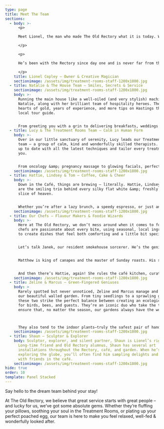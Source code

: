 ```yaml
---
type: page
title: Meet The Team
sections:
  - body: >-
      <p>

      Meet Lionel, the man who made The Old Rectory what it is today. With a background in fashion &amp; a flair for interior design, Lionel is the brains (and the eye) behind our beautiful spaces – from the handpicked artwork to the custom-made cushions you won’t want to get up from.

      </p>

      <p>

      He’s been with the Rectory since day one and is never far from the action – whether he’s redesigning a room, pottering in the garden, or sneaking a slice of cake (we see you Lionel!).

      </p>
    title: Lionel Copley – Owner & Creative Magician
    sectionimage: /assets/img/treatment-rooms-staff-1200x1800.jpg
  - title: Natalie & The House Team – Smiles, Secrets & Service
    sectionimage: /assets/img/treatment-rooms-staff-1200x1800.jpg
    body: >-
      Running the main house like a well-oiled (and very stylish) machine is
      Natalie, along with her brilliant team of hospitality heroes. They’ve got
      hearts of gold, years of experience, and more tips on Hastings that a
      local tour guide.


      From greeting you with a grin to delivering breakfasts, weddings &amp; afternoon teas worthy of a Michelin Key, they’ve mastered the art of making every guest feel like royalty – with a cuppa always close by.
  - title: Lucy & The Treatment Rooms Team – Calm in Human Form
    body: >-
      Over in our little sanctuary of serenity, Lucy leads our Treatment Rooms
      team – a group of calm, kind and wonderfully skilled therapists. They’re
      up to date with all the latest techniques and tailor every treatment to
      you.


      From oncology &amp; pregnancy massage to glowing facials, perfectly polished pedicures, and everything in between, this team is here to help you float out feeling like your very best self.
    sectionimage: /assets/img/treatment-rooms-staff-1200x1800.jpg
  - title: Hattie, Lindsey & Tom – Coffee, Cake & Cheer
    body: >-
      Down in the Café, things are brewing – literally. Hattie, Lindsey and Tom
      are the smiling trio behind every silky flat white &amp; freshly baked
      slice of heaven.


      Whether you’re after a lazy brunch, a speedy espresso, or just an excuse to eat cake (no judgement here), they’re the ones making it happen – with good vibes and great tunes guaranteed.
    sectionimage: /assets/img/treatment-rooms-staff-1200x1800.jpg
  - title: Our Chefs – Flavour Makers & Foodie Wizards
    body: >-
      Here at The Old Rectory, we don’t mess around when it comes to food. Our
      chefs are passionate about every bite, using seasonal, local ingredients
      to create dishes that feel both comforting and a little bit special.


      Let’s talk Janek, our resident smokehouse sorcerer. He’s the genius behind our hot smoked salmon &amp; kippers, and the hands behind our home-cured bacon, handmade sausages and indulgent black pudding. When he’s not manning the BBQ at a wedding, you’ll find him tending our edible garden – or giving some TLC to our fish pond. Yes, really.


      Matthew is king of canapes and the master of Sunday roasts. His seasonal menus are all about honest, hearty food done right – with a little flair thrown in for good measure. From delicate bites to full-on feasts, he makes sure every meal tells a story (and ends with a clean plate).


      And then there’s Hattie, again! She rules the café kitchen, curating a day to day menu that hits the sweet spot for breakfast, brunch and lunch. All our cakes? Her handiwork. All the “mmm” sounds coming from the café? Also her fault. You’ve been warned.
    sectionimage: /assets/img/treatment-rooms-staff-1200x1800.jpg
  - title: Zeline & Marcus – Green-Fingered Geniuses
    body: >
      Rarely spotted but never unnoticed, Zeline and Marcus manage and maintain
      our beautiful walled garden. From tiny seedlings to a sprawling grapevine,
      these two strike the perfect balance between creating an ecological haven
      for birds, bees, and guests. They’re an iconic duo who take the time to
      ensure that, no matter the season, our gardens always have the wow factor.



      They also tend to the indoor plants—truly the safest pair of hands to bring a touch of green to our communal spaces, dining room tables, and each guest room.
    sectionimage: /assets/img/treatment-rooms-staff-1200x1800.jpg
  - title: Shaun – Sculptor & Explorer
    body: Sculptor, explorer, and silent partner, Shaun is Lionel’s right-hand man.
      Long-time friend and Old Rectory alumnus, Shaun has several art
      installations throughout the Rectory, café, and garden. When he’s not off
      exploring the globe, you’ll often find him sampling delights and chatting
      with friends in the café.
    sectionimage: /assets/img/treatment-rooms-staff-1200x1800.jpg
hide: true
order: 10
template: Panel Stacked
---
```

Say hello to the dream team behind your stay!

At The Old Rectory, we believe that great service starts with great people – and lucky for us, we’ve got some absolute gems. Whether they’re fluffing your pillows, soothing your soul in the Treatment Rooms, or plating up your perfect poached egg, our team is here to make you feel relaxed, well-fed &amp; wonderfully looked after.

